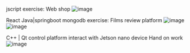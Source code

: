 jscript  exercise: Web shop
![image](https://github.com/user-attachments/assets/f1817957-8836-459a-880d-4e4c7300649c)

React Java|springboot  mongodb   exercise: Films review platform
![image](https://github.com/user-attachments/assets/dfd85ea0-57f2-4994-bb22-4049233a35da)
![image](https://github.com/user-attachments/assets/e6366654-4a66-4c46-a4e0-5fea02e5fbdc)

C++ | Qt control platform  interact with Jetson nano device   Hand on work
![image](https://github.com/user-attachments/assets/11ff122e-3746-4b16-865c-899b9473d443)





